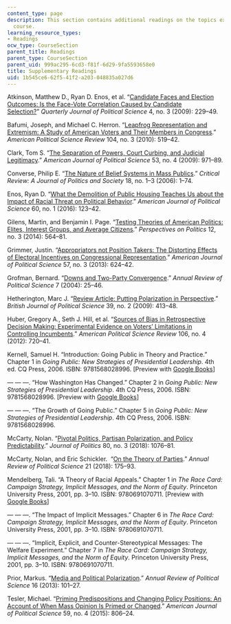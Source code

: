 ```yaml
---
content_type: page
description: This section contains additional readings on the topics explored in the
  course.
learning_resource_types:
- Readings
ocw_type: CourseSection
parent_title: Readings
parent_type: CourseSection
parent_uid: 999ac295-6cd3-f81f-6d29-9fa5593658e0
title: Supplementary Readings
uid: 1b545ce6-62f5-41f2-a203-048835a027d6
---
```


Atkinson, Matthew D., Ryan D. Enos, et al. “[Candidate Faces and Election Outcomes: Is the Face-Vote Correlation Caused by Candidate Selection?](https://www.nowpublishers.com/article/Details/QJPS-8062)” _Quarterly Journal of Political Science_ 4, no. 3 (2009): 229–49. 

Bafumi, Joseph, and Michael C. Herron. “[Leapfrog Representation and Extremism: A Study of American Voters and Their Members in Congress](https://www.jstor.org/stable/40863767?seq=1#metadata_info_tab_contents).” _American Political Science Review_ 104, no. 3 (2010): 519–42. 

Clark, Tom S. “[The Separation of Powers, Court Curbing, and Judicial Legitimacy](https://www.jstor.org/stable/20647961?seq=1#metadata_info_tab_contents).” _American Journal of Political Science_ 53, no. 4 (2009): 971–89.

Converse, Philip E. “[The Nature of Belief Systems in Mass Publics](https://www.tandfonline.com/doi/abs/10.1080/08913810608443650).” _Critical Review: A Journal of Politics and Society_ 18, no. 1–3 (2006): 1–74.

Enos, Ryan D. “[What the Demolition of Public Housing Teaches Us about the Impact of Racial Threat on Political Behavior](https://onlinelibrary.wiley.com/doi/abs/10.1111/ajps.12156).” _American Journal of Political Science_ 60, no. 1 (2016): 123–42.

Gilens, Martin, and Benjamin I. Page. “[Testing Theories of American Politics: Elites, Interest Groups, and Average Citizens](https://www.cambridge.org/core/journals/perspectives-on-politics/article/testing-theories-of-american-politics-elites-interest-groups-and-average-citizens/62327F513959D0A304D4893B382B992B).” _Perspectives on Politics_ 12, no. 3 (2014): 564–81.

Grimmer, Justin. “[Appropriators not Position Takers: The Distorting Effects of Electoral Incentives on Congressional Representation](https://www.jstor.org/stable/23496643?seq=1#metadata_info_tab_contents).” _American Journal of Political Science_ 57, no. 3 (2013): 624–42.

Grofman, Bernard. “[Downs and Two-Party Convergence](https://www.annualreviews.org/doi/abs/10.1146/annurev.polisci.7.012003.104711?journ).” _Annual Review of Political Science_ 7 (2004): 25–46.

Hetherington, Marc J. “[Review Article: Putting Polarization in Perspective](https://www.cambridge.org/core/journals/british-journal-of-political-science/article/review-article-putting-polarization-in-perspective/63399498FAD2D3BDF8BDDF3340A9A41B).” _British Journal of Political Science_ 39, no. 2 (2009): 413–48.

Huber, Gregory A., Seth J. Hill, et al. “[Sources of Bias in Retrospective Decision Making: Experimental Evidence on Voters’ Limitations in Controlling Incumbents](https://www.jstor.org/stable/23357706?seq=1#metadata_info_tab_contents).” _American Political Science Review_ 106, no. 4 (2012): 720–41.

Kernell, Samuel H. “Introduction: Going Public in Theory and Practice.” Chapter 1 in _Going Public: New Strategies of Presidential Leadership_. 4th ed. CQ Press, 2006. ISBN: ‎9781568028996. \[Preview with [Google Books](https://www.google.com/books/edition/Going_Public/gWQXBAAAQBAJ?hl=en&gbpv=1)\]

— — —. “How Washington Has Changed.” Chapter 2 in _Going Public: New Strategies of Presidential Leadership_. 4th CQ Press, 2006. ISBN: ‎9781568028996. \[Preview with [Google Books](https://www.google.com/books/edition/Going_Public/gWQXBAAAQBAJ?hl=en&gbpv=1)\]

— — —. “The Growth of Going Public.” Chapter 5 in _Going Public: New Strategies of Presidential Leadership_. 4th CQ Press, 2006. ISBN: ‎9781568028996. 

McCarty, Nolan. “[Pivotal Politics, Partisan Polarization, and Policy Predictability](https://www.journals.uchicago.edu/doi/full/10.1086/697949).” _Journal of Politics_ 80, no. 3 (2018): 1076–81.

McCarty, Nolan, and Eric Schickler.  “[On the Theory of Parties](https://www.annualreviews.org/doi/abs/10.1146/annurev-polisci-061915-123020).” _Annual Review of Political Science_ 21 (2018): 175–93.

Mendelberg, Tali. “A Theory of Racial Appeals.” Chapter 1 in _The Race Card: Campaign Strategy, Implicit Messages, and the Norm of Equity_. Princeton University Press, 2001, pp. 3–10. ISBN: ‎9780691070711. \[Preview with [Google Books](https://www.google.com/books/edition/The_Race_Card/pd8yDwAAQBAJ?hl=en&gbpv=1)\]

— — —. “The Impact of Implicit Messages.” Chapter 6 in _The Race Card: Campaign Strategy, Implicit Messages, and the Norm of Equity_. Princeton University Press, 2001, pp. 3–10. ISBN: ‎9780691070711. 

— — —. “Implicit, Explicit, and Counter-Stereotypical Messages: The Welfare Experiment.” Chapter 7 in _The Race Card: Campaign Strategy, Implicit Messages, and the Norm of Equity_. Princeton University Press, 2001, pp. 3–10. ISBN: ‎9780691070711. 

Prior, Markus. “[Media and Political Polarization](https://www.annualreviews.org/doi/abs/10.1146/annurev-polisci-100711-135242).” _Annual Review of Political Science_ 16 (2013): 101–27.

Tesler, Michael. “[Priming Predispositions and Changing Policy Positions: An Account of When Mass Opinion Is Primed or Changed](https://www.jstor.org/stable/24582949?seq=1#metadata_info_tab_contents).” _American Journal of Political Science_ 59, no. 4 (2015): 806–24.